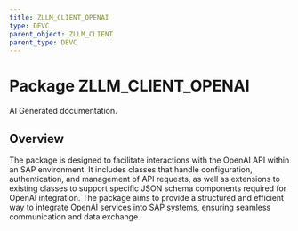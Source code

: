 ```yaml
---
title: ZLLM_CLIENT_OPENAI
type: DEVC
parent_object: ZLLM_CLIENT
parent_type: DEVC
---
```


# Package ZLLM_CLIENT_OPENAI

AI Generated documentation.

## Overview

The package is designed to facilitate interactions with the OpenAI API within an SAP environment. It includes classes that handle configuration, authentication, and management of API requests, as well as extensions to existing classes to support specific JSON schema components required for OpenAI integration. The package aims to provide a structured and efficient way to integrate OpenAI services into SAP systems, ensuring seamless communication and data exchange.
